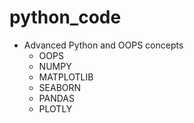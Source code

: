 # python_code
* Advanced Python and OOPS concepts
   * OOPS
   * NUMPY
   * MATPLOTLIB
   * SEABORN
   * PANDAS
   * PLOTLY

